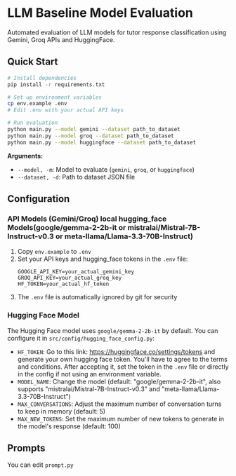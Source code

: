 # LLM Baseline Model Evaluation

Automated evaluation of LLM models for tutor response classification using Gemini, Groq APIs and HuggingFace.

## Quick Start

```bash
# Install dependencies
pip install -r requirements.txt

# Set up environment variables
cp env.example .env
# Edit .env with your actual API keys

# Run evaluation
python main.py --model gemini --dataset path_to_dataset
python main.py --model groq --dataset path_to_dataset
python main.py --model huggingface --dataset path_to_dataset
```

**Arguments:**
- `--model, -m`: Model to evaluate (`gemini`, `groq`, or `huggingface`)
- `--dataset, -d`: Path to dataset JSON file

## Configuration

### API Models (Gemini/Groq) local hugging_face Models(google/gemma-2-2b-it or mistralai/Mistral-7B-Instruct-v0.3 or meta-llama/Llama-3.3-70B-Instruct)
1. Copy `env.example` to `.env`
2. Set your API keys and hugging_face tokens in the `.env` file:
   ```
   GOOGLE_API_KEY=your_actual_gemini_key
   GROQ_API_KEY=your_actual_groq_key
   HF_TOKEN=your_actual_hf_token
   ```
3. The `.env` file is automatically ignored by git for security


### Hugging Face Model
The Hugging Face model uses `google/gemma-2-2b-it` by default. You can configure it in `src/config/hugging_face_config.py`:
- `HF_TOKEN`: Go to this link: https://huggingface.co/settings/tokens and generate your own hugging face token. You'll have to agree to the terms and conditions. After accepting it, set the token in the `.env` file or directly in the config if not using an environment variable.
- `MODEL_NAME`: Change the model (default: "google/gemma-2-2b-it", also supports "mistralai/Mistral-7B-Instruct-v0.3" and "meta-llama/Llama-3.3-70B-Instruct")
- `MAX_CONVERSATIONS`: Adjust the maximum number of conversation turns to keep in memory (default: 5)
- `MAX_NEW_TOKENS`: Set the maximum number of new tokens to generate in the model's response (default: 100)

## Prompts

You can edit `prompt.py`